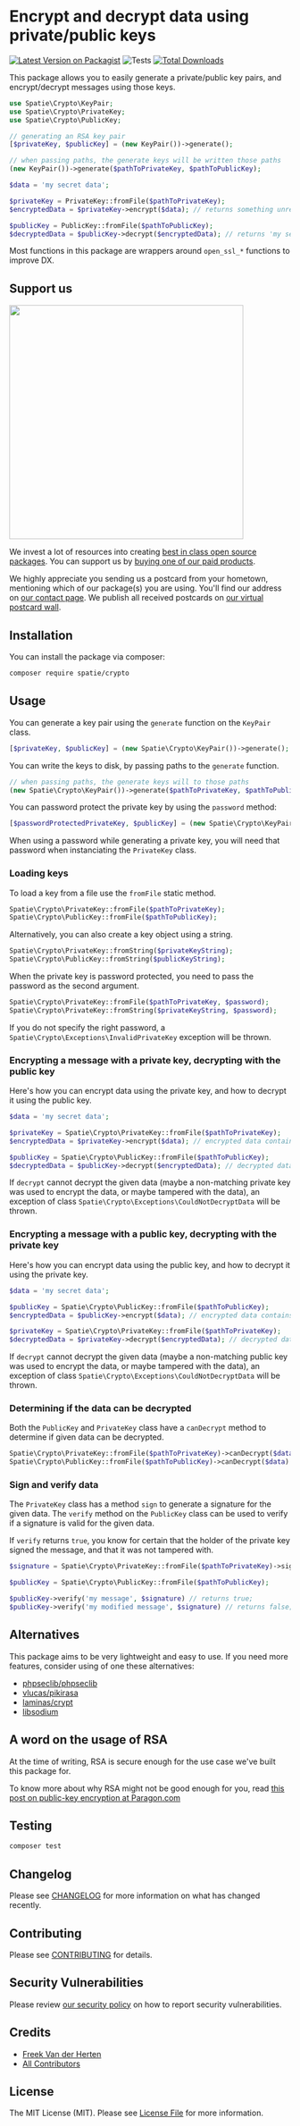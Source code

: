 # Encrypt and decrypt data using private/public keys

[![Latest Version on Packagist](https://img.shields.io/packagist/v/spatie/crypto.svg?style=flat-square)](https://packagist.org/packages/spatie/crypto)
![Tests](https://github.com/spatie/crypto/workflows/Tests/badge.svg)
[![Total Downloads](https://img.shields.io/packagist/dt/spatie/crypto.svg?style=flat-square)](https://packagist.org/packages/spatie/crypto)


This package allows you to easily generate a private/public key pairs, and encrypt/decrypt messages using those keys.

```php
use Spatie\Crypto\KeyPair;
use Spatie\Crypto\PrivateKey;
use Spatie\Crypto\PublicKey;

// generating an RSA key pair
[$privateKey, $publicKey] = (new KeyPair())->generate();

// when passing paths, the generate keys will be written those paths
(new KeyPair())->generate($pathToPrivateKey, $pathToPublicKey);

$data = 'my secret data';

$privateKey = PrivateKey::fromFile($pathToPrivateKey);
$encryptedData = $privateKey->encrypt($data); // returns something unreadable

$publicKey = PublicKey::fromFile($pathToPublicKey);
$decryptedData = $publicKey->decrypt($encryptedData); // returns 'my secret data'
```

Most functions in this package are wrappers around `open_ssl_*` functions to improve DX.

## Support us

[<img src="https://github-ads.s3.eu-central-1.amazonaws.com/package-skeleton-php.jpg?t=1" width="419px" />](https://spatie.be/github-ad-click/crypto)

We invest a lot of resources into creating [best in class open source packages](https://spatie.be/open-source). You can support us by [buying one of our paid products](https://spatie.be/open-source/support-us).

We highly appreciate you sending us a postcard from your hometown, mentioning which of our package(s) you are using. You'll find our address on [our contact page](https://spatie.be/about-us). We publish all received postcards on [our virtual postcard wall](https://spatie.be/open-source/postcards).

## Installation

You can install the package via composer:

```bash
composer require spatie/crypto
```

## Usage

You can generate a key pair using the `generate` function on the `KeyPair` class.

```php
[$privateKey, $publicKey] = (new Spatie\Crypto\KeyPair())->generate();
```

You can write the keys to disk, by passing paths to the `generate` function. 

```php
// when passing paths, the generate keys will to those paths
(new Spatie\Crypto\KeyPair())->generate($pathToPrivateKey, $pathToPublicKey)
```

You can password protect the private key by using the `password` method:

```php
[$passwordProtectedPrivateKey, $publicKey] = (new Spatie\Crypto\KeyPair())->password('my-password')->generate();
```

When using a password while generating a private key, you will need that password when instanciating the `PrivateKey` class.


### Loading keys

To load a key from a file use the `fromFile` static method.

```php
Spatie\Crypto\PrivateKey::fromFile($pathToPrivateKey);
Spatie\Crypto\PublicKey::fromFile($pathToPublicKey);
```

Alternatively, you can also create a key object using a string.

```php
Spatie\Crypto\PrivateKey::fromString($privateKeyString);
Spatie\Crypto\PublicKey::fromString($publicKeyString);
```

When the private key is password protected, you need to pass the password as the second argument.

```php
Spatie\Crypto\PrivateKey::fromFile($pathToPrivateKey, $password);
Spatie\Crypto\PrivateKey::fromString($privateKeyString, $password);
```

If you do not specify the right password, a `Spatie\Crypto\Exceptions\InvalidPrivateKey` exception will be thrown.

### Encrypting a message with a private key, decrypting with the public key

Here's how you can encrypt data using the private key, and how to decrypt it using the public key.

```php
$data = 'my secret data';

$privateKey = Spatie\Crypto\PrivateKey::fromFile($pathToPrivateKey);
$encryptedData = $privateKey->encrypt($data); // encrypted data contains something unreadable

$publicKey = Spatie\Crypto\PublicKey::fromFile($pathToPublicKey);
$decryptedData = $publicKey->decrypt($encryptedData); // decrypted data contains 'my secret data'
```

If `decrypt` cannot decrypt the given data (maybe a non-matching private key was used to encrypt the data, or maybe tampered with the data), an exception of class `Spatie\Crypto\Exceptions\CouldNotDecryptData` will be thrown.

### Encrypting a message with a public key, decrypting with the private key

Here's how you can encrypt data using the public key, and how to decrypt it using the private key.

```php
$data = 'my secret data';

$publicKey = Spatie\Crypto\PublicKey::fromFile($pathToPublicKey);
$encryptedData = $publicKey->encrypt($data); // encrypted data contains something unreadable

$privateKey = Spatie\Crypto\PrivateKey::fromFile($pathToPrivateKey);
$decryptedData = $privateKey->decrypt($encryptedData); // decrypted data contains 'my secret data'
```

If `decrypt` cannot decrypt the given data (maybe a non-matching public key was used to encrypt the data, or maybe tampered with the data), an exception of class `Spatie\Crypto\Exceptions\CouldNotDecryptData` will be thrown.

### Determining if the data can be decrypted

Both the `PublicKey` and `PrivateKey` class have a `canDecrypt` method to determine if given data can be decrypted.

```php
Spatie\Crypto\PrivateKey::fromFile($pathToPrivateKey)->canDecrypt($data) // returns a boolean;
Spatie\Crypto\PublicKey::fromFile($pathToPublicKey)->canDecrypt($data) // returns a boolean;
```

### Sign and verify data

The `PrivateKey` class has a method `sign` to generate a signature for the given data. The `verify` method on the `PublicKey` class can be used to verify if a signature is valid for the given data.

If `verify` returns `true`, you know for certain that the holder of the private key signed the message, and that it was not tampered with.

```php
$signature = Spatie\Crypto\PrivateKey::fromFile($pathToPrivateKey)->sign('my message'); // returns a string

$publicKey = Spatie\Crypto\PublicKey::fromFile($pathToPublicKey);

$publicKey->verify('my message', $signature) // returns true;
$publicKey->verify('my modified message', $signature) // returns false;
```

## Alternatives

This package aims to be very lightweight and easy to use. If you need more features, consider using of one these alternatives:

- [phpseclib/phpseclib](https://github.com/phpseclib/phpseclib)
- [vlucas/pikirasa](https://github.com/vlucas/pikirasa)
- [laminas/crypt](https://docs.laminas.dev/laminas-crypt/)
- [libsodium](https://jolicode.com/blog/what-libsodium-can-do-for-you-an-introduction-to-cryptography-in-php)

## A word on the usage of RSA

At the time of writing, RSA is secure enough for the use case we've built this package for.

To know more about why RSA might not be good enough for you, read [this post on public-key encryption at Paragon.com](https://paragonie.com/blog/2016/12/everything-you-know-about-public-key-encryption-in-php-is-wrong#php-openssl-rsa-bad-default)

## Testing

``` bash
composer test
```

## Changelog

Please see [CHANGELOG](CHANGELOG.md) for more information on what has changed recently.

## Contributing

Please see [CONTRIBUTING](.github/CONTRIBUTING.md) for details.

## Security Vulnerabilities

Please review [our security policy](../../security/policy) on how to report security vulnerabilities.

## Credits

- [Freek Van der Herten](https://github.com/freekmurze)
- [All Contributors](../../contributors)

## License

The MIT License (MIT). Please see [License File](LICENSE.md) for more information.
